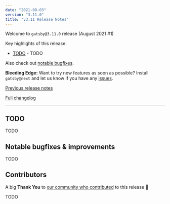 ```yaml
---
date: "2021-08-03"
version: "3.11.0"
title: "v3.11 Release Notes"
---
```


Welcome to `gatsby@3.11.0` release (August 2021 #1)

Key highlights of this release:

- [TODO](#todo) - TODO

Also check out [notable bugfixes](#notable-bugfixes--improvements).

**Bleeding Edge:** Want to try new features as soon as possible? Install `gatsby@next` and let us know
if you have any [issues](https://github.com/gatsbyjs/gatsby/issues).

[Previous release notes](/docs/reference/release-notes/v3.10)

[Full changelog](https://github.com/gatsbyjs/gatsby/compare/gatsby@3.11.0-next.0...gatsby@3.11.0)

---

## TODO

TODO

## Notable bugfixes & improvements

TODO

## Contributors

A big **Thank You** to [our community who contributed](https://github.com/gatsbyjs/gatsby/compare/gatsby@3.11.0-next.0...gatsby@3.11.0) to this release 💜

TODO
